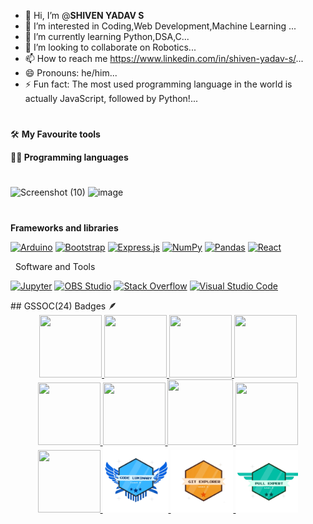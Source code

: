 - 👋 Hi, I’m @**SHIVEN YADAV S**
- 👀 I’m interested in Coding,Web Development,Machine Learning ...
- 🌱 I’m currently learning Python,DSA,C...
- 💞️ I’m looking to collaborate on Robotics...
- 📫 How to reach me https://www.linkedin.com/in/shiven-yadav-s/...
- 😄 Pronouns: he/him...
- ⚡ Fun fact: The most used programming language in the world is actually JavaScript, followed by Python!...
#
🛠️ **My Favourite tools**

**👨‍💻 Programming languages** 
#
![Screenshot (10)](https://github.com/shivenyadavs/shivenyadavs/assets/155547804/e3a92b7e-b1dd-4612-afae-77376556017a)  ![image](https://github.com/shivenyadavs/shivenyadavs/assets/155547804/a12314f4-b9f4-4d50-a73d-f90b04be0cbe)

#
**Frameworks and libraries**
<p>
<a href="#"><img alt="Arduino" src="https://img.shields.io/badge/-Arduino-00979D?logo=Arduino&logoColor=white" width="200px"></a>
    <a href="#"><img alt="Bootstrap" src="https://img.shields.io/badge/Bootstrap-7952B3.svg?logo=bootstrap&logoColor=white" width="200px"></a>
    <a href="#"><img alt="Express.js" src="https://img.shields.io/badge/Express.js-404d59.svg?logo=express&logoColor=white" width="200px"></a>
    <a href="#"><img alt="NumPy" src="https://img.shields.io/badge/Numpy-013243.svg?logo=numpy&logoColor=white" width="200px"></a>
    <a href="#"><img alt="Pandas" src="https://img.shields.io/badge/Pandas-150458.svg?logo=pandas&logoColor=white" width="200px"></a>
    <a href="#"><img alt="React" src="https://img.shields.io/badge/React-20232a.svg?logo=react&logoColor=%2361DAFB" width="200px"></a>
</p>
&nbsp;
<bold>Software and Tools</bold>                   
<p>
<a href="#"><img alt="Jupyter" src="https://img.shields.io/badge/Jupyter-F37626.svg?logo=Jupyter&logoColor=white" width="300px"></a>
    <a href="#"><img alt="OBS Studio" src="https://img.shields.io/badge/-OBS%20Studio-302E31?logo=obs-studio&logoColor=white" width="300px"></a>
    <a href="#"><img alt="Stack Overflow" src="https://img.shields.io/badge/-Stack%20Overflow-FE7A16?logo=stack-overflow&logoColor=white" width="400px"></a>
    <a href="#"><img alt="Visual Studio Code" src="https://img.shields.io/badge/Visual%20Studio%20Code-0078d7.svg?logo=visual-studio-code&logoColor=white" width="500px"></a>
</p>
## GSSOC(24) Badges 🪶
<div style='display:flex; align-items:center; gap: 10px;' align='center'><a href="https://gssoc.girlscript.tech/leaderboard">
<img src="https://raw.githubusercontent.com/GSSoC24/Postman-Challenge/main/docs/assets/Postman%20White.png" width="100px" height="100px" />
  <img src="https://raw.githubusercontent.com/GSSoC24/Postman-Challenge/main/docs/assets/1.png" width="100px" height="100px" />
  <img src="https://raw.githubusercontent.com/GSSoC24/Postman-Challenge/main/docs/assets/2.png" width="100px" height="100px" />
  <img src="https://raw.githubusercontent.com/GSSoC24/Postman-Challenge/main/docs/assets/3.png" width="100px" height="100px" />
  <img src="https://raw.githubusercontent.com/GSSoC24/Postman-Challenge/main/docs/assets/4.png" width="100px" height="100px" />
  <img src="https://raw.githubusercontent.com/GSSoC24/Postman-Challenge/main/docs/assets/5.png" width="100px" height="100px" />
  <img src="https://raw.githubusercontent.com/GSSoC24/Postman-Challenge/main/docs/assets/6.png" width="105px" height="105px" />
  <img src="https://raw.githubusercontent.com/GSSoC24/Postman-Challenge/main/docs/assets/7.png" width="100px" height="100px" />
  <img src="https://raw.githubusercontent.com/GSSoC24/Postman-Challenge/main/docs/assets/8.png" width="100px" height="100px" />
  <img src="https://raw.githubusercontent.com/GSSoC24/Contributor/refs/heads/main/assets/Code%20Luminary.png" width="105px" height="105px" />
  <img src="https://raw.githubusercontent.com/GSSoC24/Contributor/refs/heads/main/assets/Git%20Explorer.png" width="100px" height="100px" />
  <img src="https://raw.githubusercontent.com/GSSoC24/Contributor/refs/heads/main/assets/Pull%20Expert.png" width="100px" height="100px" /></a>
</div>
  <!---
shivenyadavs/shivenyadavs is a ✨ special ✨ repository because its `README.md` (this file) appears on your GitHub profile.
You can click the Preview link to take a look at your changes.
--->
